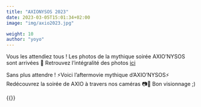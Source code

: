 ```yaml
---
title: "AXIONYSOS 2023"
date: 2023-03-05T15:01:34+02:00
image: "img/axio2023.jpg"

weight: 10
author: "yoyo"
---
```


Vous les attendiez tous ! Les photos de la mythique soirée AXIO’NYSOS sont arrivées 💚
Retrouvez l’intégralité des photos [ici](https://www.facebook.com/media/set/?set=a.1100902410809904&type=3 "photo axionysos")

Sans plus attendre !
⚡️Voici l’aftermovie mythique d’AXIO’NYSOS⚡️
Redécouvrez la soirée de AXIO à travers nos caméras 📷💚
Bon visionnage ;)

{{<youtube AZ40-DJOAVg>}}